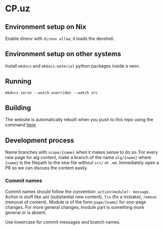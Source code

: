 # CP.uz

## Environment setup on Nix

Enable direnv with `direnv allow`; it loads the devshell.

## Environment setup on other systems

Install `mkdocs` and `mkdocs-material` python packages inside a venv.

## Running

```
mkdocs serve --watch overrides --watch src
```

## Building

The website is automatically rebuilt when you push to this repo using the command [here](https://github.com/cp-uz/alg101/blob/master/.github/workflows/build-deploy.yml#L27)


## Development process

Name branches with `scope/{name}` when it makes sense to do so. For every new page for alg content, make a branch of the name `alg/{name}` where `{name}` is the filepath to the new file without `src/` or `.md`. Immediately open a PR so we can discuss the content easily.

### Commit names

Commit names should follow the convention: `action(module): message`. Action is stuff like `add` (substantial new content), `fix` (fix a mistake), `remove` (removal of content). Module is of the form `page/{name}` for one-page changes. For more general changes, module part is something more general or is absent.

Use lowercase for commit messages and branch names.

